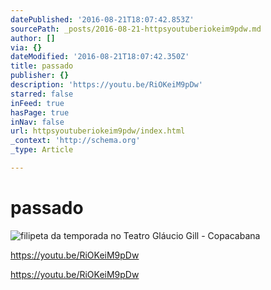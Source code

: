 ```yaml
---
datePublished: '2016-08-21T18:07:42.853Z'
sourcePath: _posts/2016-08-21-httpsyoutuberiokeim9pdw.md
author: []
via: {}
dateModified: '2016-08-21T18:07:42.350Z'
title: passado
publisher: {}
description: 'https://youtu.be/RiOKeiM9pDw'
starred: false
inFeed: true
hasPage: true
inNav: false
url: httpsyoutuberiokeim9pdw/index.html
_context: 'http://schema.org'
_type: Article

---
```

# passado
![filipeta da temporada no Teatro Gláucio Gill - Copacabana](https://the-grid-user-content.s3-us-west-2.amazonaws.com/8df62c93-0114-4118-9425-9e7e0aa38114.jpg)

https://youtu.be/RiOKeiM9pDw

https://youtu.be/RiOKeiM9pDw